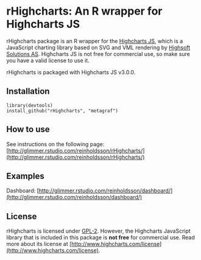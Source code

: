 # rHighcharts: An R wrapper for Highcharts JS

rHighcharts package is an R wrapper for the [Highcharts JS](https://github.com/highslide-software/highcharts.com), which is a JavaScript charting library based on SVG and VML rendering by [Highsoft Solutions AS](http://highsoft.com/). Highcharts JS is not free for commercial use, so make sure you have a valid license to use it.

rHighcharts is packaged with Highcharts JS v3.0.0.

## Installation

    library(devtools)
    install_github("rHighcharts", "metagraf")
    
## How to use

See instructions on the following page: [http://glimmer.rstudio.com/reinholdsson/rHighcharts/](http://glimmer.rstudio.com/reinholdsson/rHighcharts/)

## Examples

Dashboard: [http://glimmer.rstudio.com/reinholdsson/dashboard/](http://glimmer.rstudio.com/reinholdsson/dashboard/)

## License

rHighcharts is licensed under [GPL-2](http://www.gnu.org/licenses/gpl-2.0.html). However, the Highcharts JavaScript library that is included in this package is **not free** for commercial use. Read more about its license at [http://www.highcharts.com/license](http://www.highcharts.com/license).
